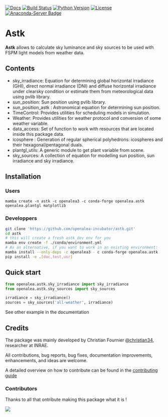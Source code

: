 [![Docs](https://readthedocs.org/projects/openalea-astk/badge/?version=latest)](https://openalea-astk.readthedocs.io/)
[![Build Status](https://github.com/openalea-incubator/astk/actions/workflows/conda-package-build.yml/badge.svg?branch=master)](https://github.com/openalea-incubator/astk/actions/workflows/conda-package-build.yml?query=branch%3Amaster)
[![Python Version](https://img.shields.io/badge/python-3.8%20%7C%203.9%20%7C%203.10%20%7C%203.11%20%7C%203.12-blue)](https://www.python.org/downloads/)
[![License](https://img.shields.io/badge/License--CeCILL-C-blue)](https://www.cecill.info/licences/Licence_CeCILL-C_V1-en.html)
[![Anaconda-Server Badge](https://anaconda.org/openalea3/openalea.astk/badges/version.svg)](https://anaconda.org/openalea3/openalea.astk)

# Astk

**Astk** allows to calculate sky luminance and sky sources to be used with FSPM light models from weather data.

## Contents

- sky_irradiance: Equation for determining global horizontal irradiance (GHI), direct normal irradiance (DNI) and diffuse horizontal irradiance under clearsky
condition or estimate them from meteorological data using pvlib library.
- sun_position: Sun position using pvlib library.
- sun_position_astk : Astronomical equation for determining sun position.
- TimeControl: Provides utilities for scheduling models in simulation.
- Weather: Provides utilities for weather protocol and conversion of some weather variable.
- data_access: Set of function to work with resources that are located inside this package data.
- icosphere : Generation of regular spherical polyhedrons: icospheres and their hexagonal/pentagonal duals.
- plantgl_utils: A generic module to get plant variable from scene.
- sky_sources: A collection of equation for modelling sun position, sun irradiance and sky irradiance.

## Installation

### Users

```
mamba create -n astk -c openalea3 -c conda-forge openalea.astk openalea.plantgl matplotlib
```

### Developpers

```bash
git clone 'https://github.com/openalea-incubator/astk.git'
cd astk
# this will create a fresh astk_dev env for you
mamba env create -f ./conda/environment.yml
# As an alternative, if you want to work in an existing environment:
mamba install --only-deps -c openalea3 - c conda-forge openalea.astk
pip install -e .[doc,test,usr]
```

## Quick start

```python
from openalea.astk.sky_irradiance import sky_irradiance
from openalea.astk.sky_sources import sky_sources

irradiance = sky_irradiance()
sources = sky_sources('all-weather', irradiance)
```

See other example in the documentation

## Credits

The package was mainly developed by Christian Fournier [@christian34](https://github.com/christian34), researcher at INRAE.

All contributions, bug reports, bug fixes, documentation improvements, enhancements, and ideas are welcome.

A detailed overview on how to contribute can be found in the [contributing guide](http://virtualplants.github.io/contribute/devel/git-workflow.html)

### Contributors

Thanks to all that ontribute making this package what it is !

<a href="https://github.com/openalea-incubator/astk/graphs/contributors">
  <img src="https://contrib.rocks/image?repo=openalea-incubator/astk" />
</a>


